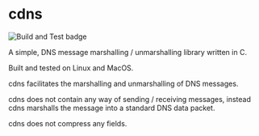 # cdns

![Build and Test badge](https://github.com/adamdb5/cdns/actions/workflows/build_and_test.yaml/badge.svg)

A simple, DNS message marshalling / unmarshalling library written in C.

Built and tested on Linux and MacOS.

cdns facilitates the marshalling and unmarshalling of DNS messages. 

cdns does not contain any way of sending / receiving messages, instead cdns marshalls the message into a standard DNS data packet.

cdns does not compress any fields.


